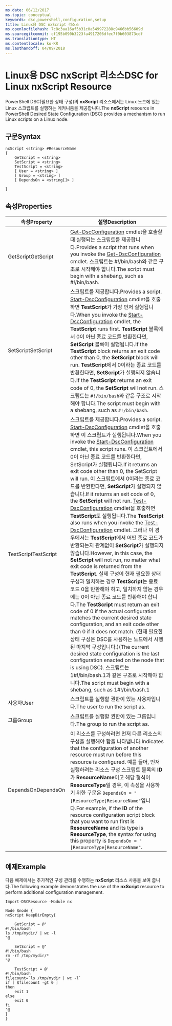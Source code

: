 ```yaml
---
ms.date: 06/12/2017
ms.topic: conceptual
keywords: dsc,powershell,configuration,setup
title: Linux용 DSC nxScript 리소스
ms.openlocfilehash: 7c8c3aa16af5b31c0a549972288c9466bb56609d
ms.sourcegitcommit: cf195b090b3223fa4917206dfec7f0b603873cdf
ms.translationtype: HT
ms.contentlocale: ko-KR
ms.lasthandoff: 04/09/2018
---
```

# <a name="dsc-for-linux-nxscript-resource"></a><span data-ttu-id="d4987-103">Linux용 DSC nxScript 리소스</span><span class="sxs-lookup"><span data-stu-id="d4987-103">DSC for Linux nxScript Resource</span></span>

<span data-ttu-id="d4987-104">PowerShell DSC(필요한 상태 구성)의 **nxScript** 리소스에서는 Linux 노드에 있는 Linux 스크립트를 실행하는 메커니즘을 제공합니다.</span><span class="sxs-lookup"><span data-stu-id="d4987-104">The **nxScript** resource in PowerShell Desired State Configuration (DSC) provides a mechanism to run Linux scripts on a Linux node.</span></span>

## <a name="syntax"></a><span data-ttu-id="d4987-105">구문</span><span class="sxs-lookup"><span data-stu-id="d4987-105">Syntax</span></span>

```
nxScript <string> #ResourceName
{
    GetScript = <string>
    SetScript = <string>
    TestScript = <string>
    [ User = <string> ]
    [ Group = <string> ]
    [ DependsOn = <string[]> ]

}
```

## <a name="properties"></a><span data-ttu-id="d4987-106">속성</span><span class="sxs-lookup"><span data-stu-id="d4987-106">Properties</span></span>

|  <span data-ttu-id="d4987-107">속성</span><span class="sxs-lookup"><span data-stu-id="d4987-107">Property</span></span> |  <span data-ttu-id="d4987-108">설명</span><span class="sxs-lookup"><span data-stu-id="d4987-108">Description</span></span> |
|---|---|
| <span data-ttu-id="d4987-109">GetScript</span><span class="sxs-lookup"><span data-stu-id="d4987-109">GetScript</span></span>| <span data-ttu-id="d4987-110">[Get-DscConfiguration](https://technet.microsoft.com/en-us/library/dn521625.aspx) cmdlet을 호출할 때 실행되는 스크립트를 제공합니다.</span><span class="sxs-lookup"><span data-stu-id="d4987-110">Provides a script that runs when you invoke the [Get-DscConfiguration](https://technet.microsoft.com/en-us/library/dn521625.aspx) cmdlet.</span></span> <span data-ttu-id="d4987-111">스크립트는 #!/bin/bash와 같은 구조로 시작해야 합니다.</span><span class="sxs-lookup"><span data-stu-id="d4987-111">The script must begin with a shebang, such as #!/bin/bash.</span></span>|
| <span data-ttu-id="d4987-112">SetScript</span><span class="sxs-lookup"><span data-stu-id="d4987-112">SetScript</span></span>| <span data-ttu-id="d4987-113">스크립트를 제공합니다.</span><span class="sxs-lookup"><span data-stu-id="d4987-113">Provides a script.</span></span> <span data-ttu-id="d4987-114">[Start-DscConfiguration](https://technet.microsoft.com/en-us/library/dn521623.aspx) cmdlet을 호출하면 **TestScript**가 가장 먼저 실행됩니다.</span><span class="sxs-lookup"><span data-stu-id="d4987-114">When you invoke the [Start-DscConfiguration](https://technet.microsoft.com/en-us/library/dn521623.aspx) cmdlet, the **TestScript** runs first.</span></span> <span data-ttu-id="d4987-115">**TestScript** 블록에서 0이 아닌 종료 코드를 반환한다면, **SetScript** 블록이 실행됩니다.</span><span class="sxs-lookup"><span data-stu-id="d4987-115">If the **TestScript** block returns an exit code other than 0, the **SetScript** block will run.</span></span> <span data-ttu-id="d4987-116">**TestScript**에서 0이라는 종료 코드를 반환한다면, **SetScript**가 실행되지 않습니다.</span><span class="sxs-lookup"><span data-stu-id="d4987-116">If the **TestScript** returns an exit code of 0, the **SetScript** will not run.</span></span> <span data-ttu-id="d4987-117">스크립트는 `#!/bin/bash`와 같은 구조로 시작해야 합니다.</span><span class="sxs-lookup"><span data-stu-id="d4987-117">The script must begin with a shebang, such as `#!/bin/bash`.</span></span>|
| <span data-ttu-id="d4987-118">TestScript</span><span class="sxs-lookup"><span data-stu-id="d4987-118">TestScript</span></span>| <span data-ttu-id="d4987-119">스크립트를 제공합니다.</span><span class="sxs-lookup"><span data-stu-id="d4987-119">Provides a script.</span></span> <span data-ttu-id="d4987-120">[Start-DscConfiguration](https://technet.microsoft.com/en-us/library/dn521623.aspx) cmdlet을 호출하면 이 스크립트가 실행됩니다.</span><span class="sxs-lookup"><span data-stu-id="d4987-120">When you invoke the [Start-DscConfiguration](https://technet.microsoft.com/en-us/library/dn521623.aspx) cmdlet, this script runs.</span></span> <span data-ttu-id="d4987-121">이 스크립트에서 0이 아닌 종료 코드를 반환한다면, SetScript가 실행됩니다.</span><span class="sxs-lookup"><span data-stu-id="d4987-121">If it returns an exit code other than 0, the SetScript will run.</span></span> <span data-ttu-id="d4987-122">이 스크립트에서 0이라는 종료 코드를 반환한다면, **SetScript**가 실행되지 않습니다.</span><span class="sxs-lookup"><span data-stu-id="d4987-122">If it returns an exit code of 0, the **SetScript** will not run.</span></span> <span data-ttu-id="d4987-123">[Test-DscConfiguration](https://technet.microsoft.com/en-us/library/dn407382.aspx) cmdlet을 호출하면 **TestScript**도 실행됩니다.</span><span class="sxs-lookup"><span data-stu-id="d4987-123">The **TestScript** also runs when you invoke the [Test-DscConfiguration](https://technet.microsoft.com/en-us/library/dn407382.aspx) cmdlet.</span></span> <span data-ttu-id="d4987-124">그러나 이 경우에서는 **TestScript**에서 어떤 종료 코드가 반환되는지 관계없이 **SetScript**가 실행되지 않습니다.</span><span class="sxs-lookup"><span data-stu-id="d4987-124">However, in this case, the **SetScript** will not run, no matter what exit code is returned from the **TestScript**.</span></span> <span data-ttu-id="d4987-125">실제 구성이 현재 필요한 상태 구성과 일치하는 경우 **TestScript**는 종료 코드 0을 반환해야 하고, 일치하지 않는 경우에는 0이 아닌 종료 코드를 반환해야 합니다.</span><span class="sxs-lookup"><span data-stu-id="d4987-125">The **TestScript** must return an exit code of 0 if the actual configuration matches the current desired state configuration, and an exit code other than 0 if it does not match.</span></span> <span data-ttu-id="d4987-126">(현재 필요한 상태 구성은 DSC를 사용하는 노드에서 시행된 마지막 구성입니다.)</span><span class="sxs-lookup"><span data-stu-id="d4987-126">(The current desired state configuration is the last configuration enacted on the node that is using DSC).</span></span> <span data-ttu-id="d4987-127">스크립트는 1#!/bin/bash.1과 같은 구조로 시작해야 합니다.</span><span class="sxs-lookup"><span data-stu-id="d4987-127">The script must begin with a shebang, such as 1#!/bin/bash.1</span></span>|
| <span data-ttu-id="d4987-128">사용자</span><span class="sxs-lookup"><span data-stu-id="d4987-128">User</span></span>| <span data-ttu-id="d4987-129">스크립트를 실행할 권한이 있는 사용자입니다.</span><span class="sxs-lookup"><span data-stu-id="d4987-129">The user to run the script as.</span></span>|
| <span data-ttu-id="d4987-130">그룹</span><span class="sxs-lookup"><span data-stu-id="d4987-130">Group</span></span>| <span data-ttu-id="d4987-131">스크립트를 실행할 권한이 있는 그룹입니다.</span><span class="sxs-lookup"><span data-stu-id="d4987-131">The group to run the script as.</span></span>|
| <span data-ttu-id="d4987-132">DependsOn</span><span class="sxs-lookup"><span data-stu-id="d4987-132">DependsOn</span></span> | <span data-ttu-id="d4987-133">이 리소스를 구성하려면 먼저 다른 리소스의 구성을 실행해야 함을 나타냅니다.</span><span class="sxs-lookup"><span data-stu-id="d4987-133">Indicates that the configuration of another resource must run before this resource is configured.</span></span> <span data-ttu-id="d4987-134">예를 들어, 먼저 실행하려는 리소스 구성 스크립트 블록의 **ID**가 **ResourceName**이고 해당 형식이 **ResourceType**일 경우, 이 속성을 사용하기 위한 구문은 `DependsOn = "[ResourceType]ResourceName"`입니다.</span><span class="sxs-lookup"><span data-stu-id="d4987-134">For example, if the **ID** of the resource configuration script block that you want to run first is **ResourceName** and its type is **ResourceType**, the syntax for using this property is `DependsOn = "[ResourceType]ResourceName"`.</span></span>|

## <a name="example"></a><span data-ttu-id="d4987-135">예제</span><span class="sxs-lookup"><span data-stu-id="d4987-135">Example</span></span>

<span data-ttu-id="d4987-136">다음 예제에서는 추가적인 구성 관리를 수행하는 **nxScript** 리소스 사용을 보여 줍니다.</span><span class="sxs-lookup"><span data-stu-id="d4987-136">The following example demonstrates the use of the **nxScript** resource to perform additional configuration management.</span></span>

```
Import-DSCResource -Module nx

Node $node {
nxScript KeepDirEmpty{

    GetScript = @"
#!/bin/bash
ls /tmp/mydir/ | wc -l
"@

    SetScript = @"
#!/bin/bash
rm -rf /tmp/mydir/*
"@

    TestScript = @'
#!/bin/bash
filecount=`ls /tmp/mydir | wc -l`
if [ $filecount -gt 0 ]
then
    exit 1
else
    exit 0
fi
'@
}
}
```